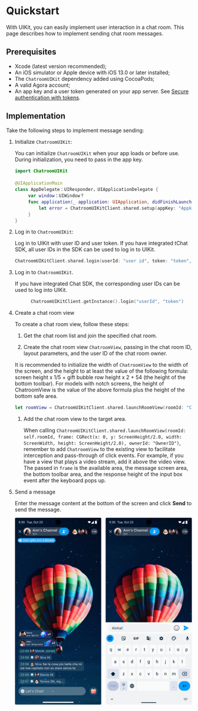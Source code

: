 # Quickstart

With UIKit, you can easily implement user interaction in a chat room. This page describes how to implement sending chat room messages.

## Prerequisites

- Xcode (latest version recommended);
- An iOS simulator or Apple device with iOS 13.0 or later installed;
- The `ChatroomUIKit` dependency added using CocoaPods;
- A valid Agora account;
- An app key and a user token generated on your app server. See [Secure authentication with tokens](https://docs.agora.io/en/agora-chat/develop/authentication).

## Implementation

Take the following steps to implement message sending:

1. Initialize `ChatroomUIKit`:

    You can initialize `ChatroomUIKit` when your app loads or before use. During initialization, you need to pass in the app key.

    ```swift
    import ChatroomUIKit
        
    @UIApplicationMain
    class AppDelegate：UIResponder，UIApplicationDelegate {
         var window：UIWindow？
         func application(_ application: UIApplication, didFinishLaunchingWithOptions launchOptions: [UIApplicationLaunchOptionsKey: Any]?) -> Bool {
             let error = ChatroomUIKitClient.shared.setup(appKey: "Appkey")
         }
    }
    ```
   
1. Log in to `ChatroomUIKit`:

   Log in to UIKit with user ID and user token. If you have integrated tChat SDK, all user IDs in the SDK can be used to log in to UIKit.

   ```swift
   ChatroomUIKitClient.shared.login(userId: "user id", token: "token", completion: <#T##(ChatError?) -> Void#>)
   ```

1. Log in to `ChatroomUIKit`.

   If you have integrated Chat SDK, the corresponding user IDs can be used to log into UIKit. 
  
   ```kotlin
         ChatroomUIKitClient.getInstance().login("userId", "token")
   ```

1. Create a chat room view

   To create a chat room view, follow these steps:

   1. Get the chat room list and join the specified chat room.

   1. Create the chat room view `ChatroomView`, passing in the chat room ID, layout parameters, and the user ID of the chat room owner. 
    
    It is recommended to initialize the width of `ChatroomView` to the width of the screen, and the height to at least the value of the following formula: screen height x 1/5 + gift bubble row height x 2 + 54 (the height of the bottom toolbar). For models with notch screens, the height of ChatroomView is the value of the above formula plus the height of the bottom safe area.

    ```swift
    let roomView = ChatroomUIKitClient.shared.launchRoomView(roomId: "Chat room ID",frame: CGRect, ownerId: "Chatroom owner ID")       
    ```

   1. Add the chat room view to the target area.

      When calling `ChatroomUIKitClient.shared.launchRoomView(roomId: self.roomId, frame: CGRect(x: 0, y: ScreenHeight/2.0, width: ScreenWidth, height: ScreenHeight/2.0), ownerId: "OwnerID")`, remember to add `ChatroomView` to the existing view to facilitate interception and pass-through of click events. For example, if you have a view that plays a video stream, add it above the video view. The passed in `frame` is the available area, the message screen area, the bottom toolbar area, and the response height of the input box event after the keyboard pops up.

1. Send a message

   Enter the message content at the bottom of the screen and click **Send** to send the message.

   ![Send a message](../assets/images/click_chat.png)